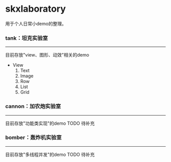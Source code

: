# skxlaboratory

用于个人日常小demo的整理。

###  tank：坦克实验室
___

目前存放"view、图形、动效"相关的demo
+ View
    1. Text
    2. Image
    3. Row
    4. List
    5. Grid

### cannon：加农炮实验室
_________

目前存放"功能类实现"的demo
TODO 待补充


### bomber：轰炸机实验室
___

目前存放"多线程并发"的demo
TODO 待补充
